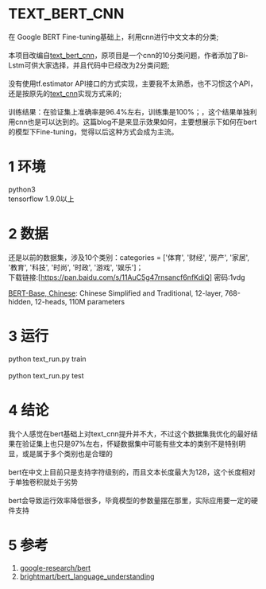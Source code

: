 # TEXT_BERT_CNN
在 Google BERT Fine-tuning基础上，利用cnn进行中文文本的分类;<br>
<br>
本项目改编自[text_bert_cnn](https://github.com/cjymz886/text_bert_cnn)，原项目是一个cnn的10分类问题，作者添加了Bi-Lstm可供大家选择，并且代码中已经改为2分类问题;<br>
<br>
没有使用tf.estimator API接口的方式实现，主要我不太熟悉，也不习惯这个API，还是按原先的[text_cnn](https://github.com/cjymz886/text-cnn)实现方式来的;<br>
<br>
训练结果：在验证集上准确率是96.4%左右，训练集是100%；，这个结果单独利用cnn也是可以达到的。这篇blog不是来显示效果如何，主要想展示下如何在bert的模型下Fine-tuning，觉得以后这种方式会成为主流。<br>

1 环境
=
python3<br>
tensorflow 1.9.0以上

2 数据
=
还是以前的数据集，涉及10个类别：categories = \['体育', '财经', '房产', '家居', '教育', '科技', '时尚', '时政', '游戏', '娱乐']；<br>
下载链接:[https://pan.baidu.com/s/11AuC5g47rnsancf6nfKdiQ] 密码:1vdg<br>

[BERT-Base, Chinese](https://storage.googleapis.com/bert_models/2018_11_03/chinese_L-12_H-768_A-12.zip): Chinese Simplified and Traditional, 12-layer, 768-hidden, 12-heads, 110M parameters

3 运行
=
python text_run.py train<br>
<br>
python text_run.py test<br>

4 结论
=
我个人感觉在bert基础上对text_cnn提升并不大，不过这个数据集我优化的最好结果在验证集上也只是97%左右，怀疑数据集中可能有些文本的类别不是特别明显，或是属于多个类别也是合理的<br>
<br>
bert在中文上目前只是支持字符级别的，而且文本长度最大为128，这个长度相对于单独卷积就处于劣势<br>
<br>
bert会导致运行效率降低很多，毕竟模型的参数量摆在那里，实际应用要一定的硬件支持<br>

5 参考
=
1. [google-research/bert](https://arxiv.org/abs/1408.5882)
2. [brightmart/bert_language_understanding](https://github.com/brightmart/bert_language_understanding)
